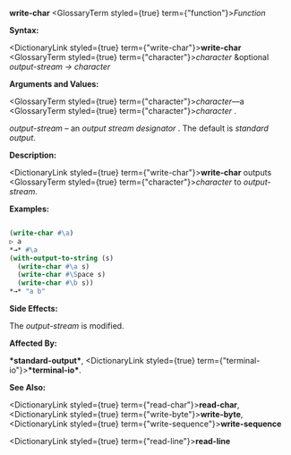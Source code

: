 **write-char** <GlossaryTerm styled={true} term={"function"}><i>Function</i></GlossaryTerm> 



**Syntax:** 



<DictionaryLink styled={true} term={"write-char"}><b>write-char</b></DictionaryLink> <GlossaryTerm styled={true} term={"character"}><i>character</i></GlossaryTerm> &amp;optional *output-stream → character* 



**Arguments and Values:** 



<GlossaryTerm styled={true} term={"character"}><i>character</i></GlossaryTerm>—a <GlossaryTerm styled={true} term={"character"}><i>character</i></GlossaryTerm> . 



*output-stream* – an *output stream designator* . The default is *standard output*. 



**Description:** 



<DictionaryLink styled={true} term={"write-char"}><b>write-char</b></DictionaryLink> outputs <GlossaryTerm styled={true} term={"character"}><i>character</i></GlossaryTerm> to *output-stream*. 



**Examples:**
```lisp

(write-char #\a) 
▷ a 
*→* #\a 
(with-output-to-string (s) 
  (write-char #\a s) 
  (write-char #\Space s) 
  (write-char #\b s)) 
*→* "a b" 

```
**Side Effects:** 



The *output-stream* is modified. 



**Affected By:** 



**\*standard-output\***, <DictionaryLink styled={true} term={"terminal-io"}><b>\*terminal-io\*</b></DictionaryLink>. 



**See Also:** 



<DictionaryLink styled={true} term={"read-char"}><b>read-char</b></DictionaryLink>, <DictionaryLink styled={true} term={"write-byte"}><b>write-byte</b></DictionaryLink>, <DictionaryLink styled={true} term={"write-sequence"}><b>write-sequence</b></DictionaryLink> 







 



 



<DictionaryLink styled={true} term={"read-line"}><b>read-line</b></DictionaryLink> 




